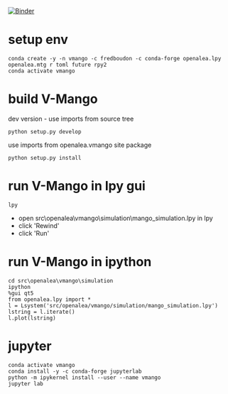[![Binder](https://mybinder.org/badge_logo.svg)](https://mybinder.org/v2/gh/fredboudon/vmango.git)

# setup env

```console
conda create -y -n vmango -c fredboudon -c conda-forge openalea.lpy openalea.mtg r toml future rpy2
conda activate vmango
```

# build V-Mango

dev version - use imports from source tree

```console
python setup.py develop
```

use imports from openalea.vmango site package

```console
python setup.py install
```

# run V-Mango in lpy gui
```console
lpy
```
* open src\openalea\vmango\simulation\mango_simulation.lpy in lpy
* click 'Rewind'
* click 'Run'

# run V-Mango in ipython

```console
cd src\openalea\vmango\simulation
ipython
%gui qt5
from openalea.lpy import *
l = Lsystem('src/openalea/vmango/simulation/mango_simulation.lpy')
lstring = l.iterate()
l.plot(lstring)
```

# jupyter

```console
conda activate vmango
conda install -y -c conda-forge jupyterlab
python -m ipykernel install --user --name vmango
jupyter lab
```
